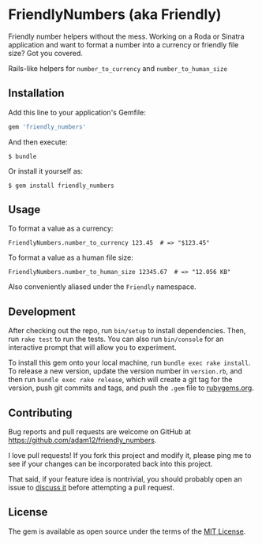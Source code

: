 # FriendlyNumbers (aka Friendly)

Friendly number helpers without the mess. Working on a Roda or Sinatra application
and want to format a number into a currency or friendly file size? Got you covered.

Rails-like helpers for `number_to_currency` and `number_to_human_size`

## Installation

Add this line to your application's Gemfile:

```ruby
gem 'friendly_numbers'
```

And then execute:

    $ bundle

Or install it yourself as:

    $ gem install friendly_numbers

## Usage

To format a value as a currency:

    FriendlyNumbers.number_to_currency 123.45  # => "$123.45"

To format a value as a human file size:

    FriendlyNumbers.number_to_human_size 12345.67  # => "12.056 KB"

Also conveniently aliased under the `Friendly` namespace.

## Development

After checking out the repo, run `bin/setup` to install dependencies. Then, run
`rake test` to run the tests. You can also run `bin/console` for an interactive
prompt that will allow you to experiment.

To install this gem onto your local machine, run `bundle exec rake install`. To
release a new version, update the version number in `version.rb`, and then run
`bundle exec rake release`, which will create a git tag for the version, push git
commits and tags, and push the `.gem` file to [rubygems.org](https://rubygems.org).

## Contributing

Bug reports and pull requests are welcome on GitHub at https://github.com/adam12/friendly_numbers.

I love pull requests! If you fork this project and modify it, please ping me to see
if your changes can be incorporated back into this project.

That said, if your feature idea is nontrivial, you should probably open an issue to
[discuss it](http://www.igvita.com/2011/12/19/dont-push-your-pull-requests/)
before attempting a pull request.

## License

The gem is available as open source under the terms of the [MIT License](http://opensource.org/licenses/MIT).

